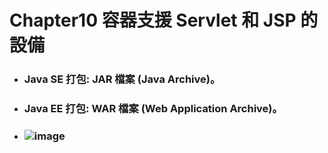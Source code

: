 Chapter10 容器支援 Servlet 和 JSP 的設備
=====
* ### Java SE 打包: JAR 檔案 (Java Archive)。
* ### Java EE 打包: WAR 檔案 (Web Application Archive)。
* ### ![image]()
<br />
